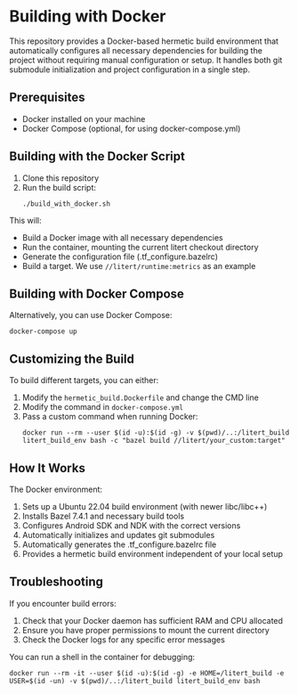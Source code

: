 # Building with Docker

This repository provides a Docker-based hermetic build environment that
automatically configures all necessary dependencies for building the project
without requiring manual configuration or setup. It handles both git submodule
initialization and project configuration in a single step.

## Prerequisites

- Docker installed on your machine
- Docker Compose (optional, for using docker-compose.yml)

## Building with the Docker Script

1. Clone this repository
2. Run the build script:
   ```
   ./build_with_docker.sh
   ```

This will:

- Build a Docker image with all necessary dependencies
- Run the container, mounting the current litert checkout directory
- Generate the configuration file (.tf_configure.bazelrc)
- Build a target. We use `//litert/runtime:metrics` as an example

## Building with Docker Compose

Alternatively, you can use Docker Compose:

```
docker-compose up
```

## Customizing the Build

To build different targets, you can either:

1. Modify the `hermetic_build.Dockerfile` and change the CMD line
2. Modify the command in `docker-compose.yml`
3. Pass a custom command when running Docker:
   ```
   docker run --rm --user $(id -u):$(id -g) -v $(pwd)/..:/litert_build litert_build_env bash -c "bazel build //litert/your_custom:target"
   ```

## How It Works

The Docker environment:
1. Sets up a Ubuntu 22.04 build environment (with newer libc/libc++)
2. Installs Bazel 7.4.1 and necessary build tools
3. Configures Android SDK and NDK with the correct versions
4. Automatically initializes and updates git submodules
5. Automatically generates the .tf_configure.bazelrc file
6. Provides a hermetic build environment independent of your local setup

## Troubleshooting

If you encounter build errors:

1. Check that your Docker daemon has sufficient RAM and CPU allocated
2. Ensure you have proper permissions to mount the current directory
3. Check the Docker logs for any specific error messages

You can run a shell in the container for debugging:
```
docker run --rm -it --user $(id -u):$(id -g) -e HOME=/litert_build -e USER=$(id -un) -v $(pwd)/..:/litert_build litert_build_env bash
```
